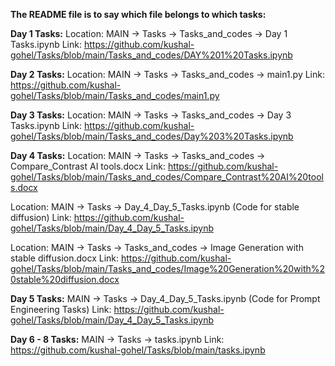 **The README file is to say which file belongs to which tasks:**

**Day 1 Tasks:**
Location: MAIN -> Tasks -> Tasks_and_codes -> Day 1 Tasks.ipynb
Link: https://github.com/kushal-gohel/Tasks/blob/main/Tasks_and_codes/DAY%201%20Tasks.ipynb

**Day 2 Tasks:**
Location: MAIN -> Tasks -> Tasks_and_codes -> main1.py
Link: https://github.com/kushal-gohel/Tasks/blob/main/Tasks_and_codes/main1.py

**Day 3 Tasks:**
Location: MAIN -> Tasks -> Tasks_and_codes -> Day 3 Tasks.ipynb
Link: https://github.com/kushal-gohel/Tasks/blob/main/Tasks_and_codes/Day%203%20Tasks.ipynb

**Day 4 Tasks:**
Location: MAIN -> Tasks -> Tasks_and_codes -> Compare_Contrast AI tools.docx
Link: https://github.com/kushal-gohel/Tasks/blob/main/Tasks_and_codes/Compare_Contrast%20AI%20tools.docx

Location: MAIN -> Tasks -> Day_4_Day_5_Tasks.ipynb (Code for stable diffusion) 
Link: https://github.com/kushal-gohel/Tasks/blob/main/Day_4_Day_5_Tasks.ipynb

Location: MAIN -> Tasks -> Tasks_and_codes -> Image Generation with stable diffusion.docx
Link: https://github.com/kushal-gohel/Tasks/blob/main/Tasks_and_codes/Image%20Generation%20with%20stable%20diffusion.docx


**Day 5 Tasks:**
MAIN -> Tasks -> Day_4_Day_5_Tasks.ipynb (Code for Prompt Engineering Tasks) 
Link: https://github.com/kushal-gohel/Tasks/blob/main/Day_4_Day_5_Tasks.ipynb

**Day 6 - 8 Tasks:**
MAIN -> Tasks -> tasks.ipynb 
Link: https://github.com/kushal-gohel/Tasks/blob/main/tasks.ipynb
